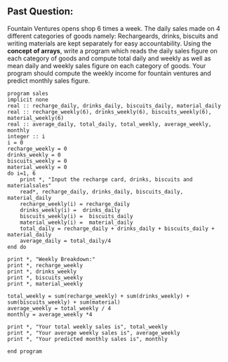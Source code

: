 ## Past Question:

Fountain Ventures opens shop 6 times a week. The daily sales made on 4 different categories of goods namely: Rechargeards, drinks, biscuits and writing materials are kept separately for easy accountability. Using the **concept of arrays**, write a program which reads the daily sales figure on each category of goods and compute total daily and weekly as well as mean daily and weekly sales figure on each category of goods. Your program should compute the weekly income for fountain ventures and predict monthly sales figure. 

```FORTRAN
program sales
implicit none
real :: recharge_daily, drinks_daily, biscuits_daily, material_daily
real :: recharge_weekly(6), drinks_weekly(6), biscuits_weekly(6), material_weekly(6)
real :: average_daily, total_daily, total_weekly, average_weekly, monthly
integer :: i
i = 0
recharge_weekly = 0
drinks_weekly = 0
biscuits_weekly = 0 
material_weekly = 0
do i=1, 6
	print *, "Input the recharge card, drinks, biscuits and materialsales"
	read*, recharge_daily, drinks_daily, biscuits_daily, material_daily
	recharge_weekly(i) = recharge_daily
	drinks_weekly(i) =  drinks_daily
	biscuits_weekly(i) =  biscuits_daily
	material_weekly(i) =  material_daily
	total_daily = recharge_daily + drinks_daily + biscuits_daily + material_daily
	average_daily = total_daily/4
end do

print *, "Weekly Breakdown:"
print *, recharge_weekly
print *, drinks_weekly
print *, biscuits_weekly
print *, material_weekly

total_weekly = sum(recharge_weekly) + sum(drinks_weekly) + sum(biscuits_weekly) + sum(material)
average_weekly = total_weekly / 4
monthly = average_weekly *4

print *, "Your total weekly sales is", total_weekly
print *, "Your average weekly sales is", average_weekly
print *, "Your predicted monthly sales is", monthly

end program	
```